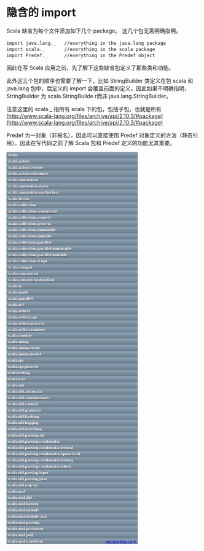 # 隐含的 import #

Scala 缺省为每个文件添加如下几个 package。 这几个包无需明确指明。

```
import java.lang._   //everything in the java.lang package
import scala._       //everything in the scala package
import Predef._      //everything in the Predef object
```

因此在写 Scala 应用之前，先了解下这些缺省包定义了那些类和功能。

此外这三个包的顺序也需要了解一下，比如 StringBuilder 类定义在包 scala 和 java.lang 包中，后定义的 import 会覆盖前面的定义，因此如果不明确指明，
StringBuilder 为 scala.StringBuilde r而非 java.lang.StringBuilder。

注意这里的 scala._ 指所有 scala 下的包，包括子包，也就是所有[http://www.scala-lang.org/files/archive/api/2.10.3/#package](http://www.scala-lang.org/files/archive/api/2.10.3/#package)

Predef 为一对象（非报名），因此可以直接使用 Predef 对象定义的方法（静态引用）。因此在写代码之前了解 Scala 包和 Predef 定义的功能尤其重要。

![](images\18.png)

